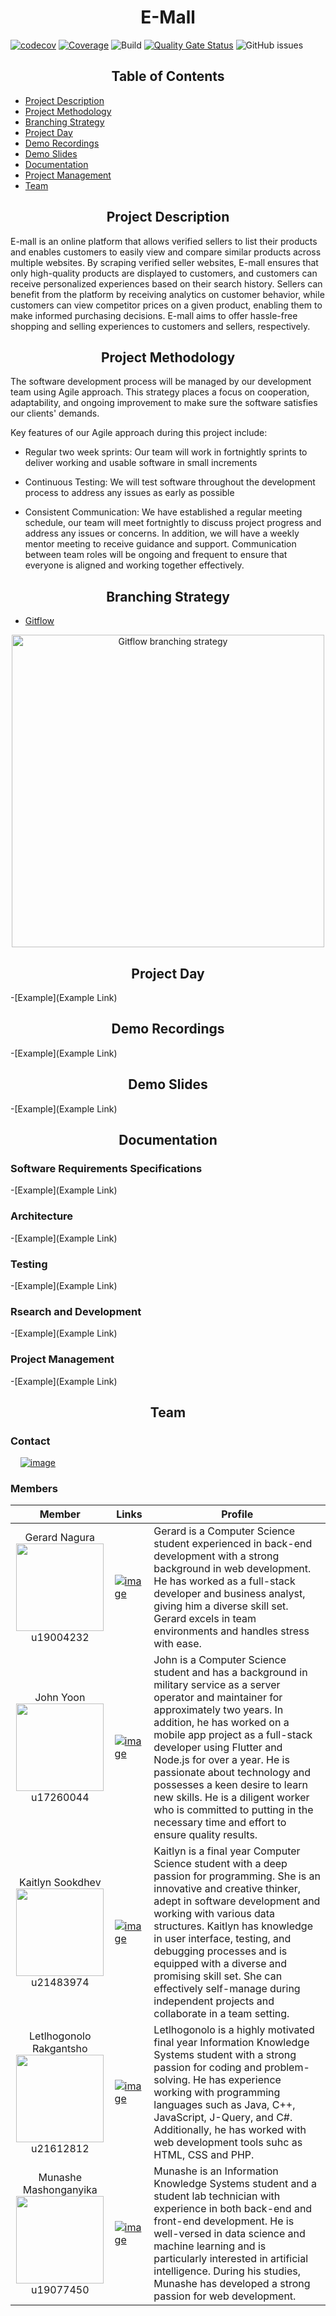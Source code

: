 <div align="center">
  <h1>E-Mall</h1>
</div>

[![codecov](https://codecov.io/gh/COS301-SE-2023/e-Mall/branch/master/graph/badge.svg?token=2BANYONTYU)](https://codecov.io/gh/COS301-SE-2023/e-Mall)
[![Coverage](https://sonarcloud.io/api/project_badges/measure?project=COS301-SE-2023_e-Mall&metric=coverage)](https://sonarcloud.io/summary/new_code?id=COS301-SE-2023_e-Mall)
![Build](https://github.com/COS301-SE-2023/e-Mall/actions/workflows/build.yml/badge.svg)
[![Quality Gate Status](https://sonarcloud.io/api/project_badges/measure?project=COS301-SE-2023_e-Mall&metric=alert_status)](https://sonarcloud.io/summary/new_code?id=COS301-SE-2023_e-Mall)
![GitHub issues](https://img.shields.io/github/issues/COS301-SE-2023/e-Mall)






<div align="center">
  <h2>Table of Contents</h2>
</div>

- [Project Description](#project-description)
- [Project Methodology](#project-methodology)
- [Branching Strategy](#branching-strategy)
- [Project Day](#project-day)
- [Demo Recordings](#demo-recordings)
- [Demo Slides](#demo-slides)
- [Documentation](#documentation)
- [Project Management](#project-management)
- [Team](#team)

<div align="center">
  <h2>Project Description</h2>
</div>

E-mall is an online platform that allows verified sellers to list their products and enables customers to easily view and compare similar products across multiple websites. By scraping verified seller websites, E-mall ensures that only high-quality products are displayed to customers, and customers can receive personalized experiences based on their search history. Sellers can benefit from the platform by receiving analytics on customer behavior, while customers can view competitor prices on a given product, enabling them to make informed purchasing decisions. E-mall aims to offer hassle-free shopping and selling experiences to customers and sellers, respectively.

<div align="center">
  <h2>Project Methodology</h2>
</div>

The software development process will be managed by our development team using Agile approach. This strategy places a focus on cooperation, adaptability, and ongoing improvement to make sure the software satisfies our clients' demands.

Key features of our Agile approach during this project include:

- Regular two week sprints: Our team will work in fortnightly sprints to deliver working and usable software in small increments

- Continuous Testing: We will test software throughout the development process to address any issues as early as possible

- Consistent Communication: We have established a regular meeting schedule, our team will meet fortnightly to discuss project progress and address any issues or concerns. In addition, we will have a weekly mentor meeting to receive guidance and support. Communication between team roles will be ongoing and frequent to ensure that everyone is aligned and working together effectively.

<div align="center">
  <h2>Branching Strategy</h2>
</div>

- [Gitflow](https://www.atlassian.com/git/tutorials/comparing-workflows/gitflow-workflow)
 <p align="center">
    <img width="500"  src="https://drive.google.com/uc?export=view&id=10uUrwkjvK35FLkFeqf8nmrLM6vFS-3ZF" alt="Gitflow branching strategy">
</p>


<div align="center">
  <h2>Project Day</h2>
</div>

-[Example](Example Link)

<div align="center">
  <h2>Demo Recordings</h2>
</div>

-[Example](Example Link)

<div align="center">
  <h2>Demo Slides</h2>
</div>

-[Example](Example Link)

<div align="center">
  <h2>Documentation</h2>
</div>

### Software Requirements Specifications 

-[Example](Example Link)

### Architecture

-[Example](Example Link)

### Testing

-[Example](Example Link)

### Rsearch and Development

-[Example](Example Link)

### Project Management

-[Example](Example Link)
###

<div align="center">
  <h2>Team</h2>
</div>

### Contact

&nbsp;&nbsp;&nbsp;&nbsp;[![image](https://img.shields.io/badge/Gmail-D14836?style=for-the-badge&logo=gmail&logoColor=white)](mailto:syntax.sharks@gmail.com?subject[GitHub])
&nbsp;&nbsp;&nbsp;&nbsp;&nbsp;

### Members

|                                                                      Member                                                                      | Links                                                                                                                                                                            | Profile                                                                                                                                                                                                                                                                                                                                                                                                                                                                 |
| :----------------------------------------------------------------------------------------------------------------------------------------------: | -------------------------------------------------------------------------------------------------------------------------------------------------------------------------------- | ----------------------------------------------------------------------------------------------------------------------------------------------------------------------------------------------------------------------------------------------------------------------------------------------------------------------------------------------------------------------------------------------------------------------------------------------------------------------- |
|     Gerard Nagura <br> <img src="https://drive.google.com/uc?export=view&id=115KAmYTvMNWBVfBuKUs_1TffhrUbxOD0" width="140"/> <br> u19004232      | [![image](https://img.shields.io/badge/GitHub-100000?style=for-the-badge&logo=github&logoColor=white "Github Profile")](https://github.com/MaverickGDN03)                        | Gerard is a Computer Science student experienced in back-end development with a strong background in web development. He has worked as a full-stack developer and business analyst, giving him a diverse skill set. Gerard excels in team environments and handles stress with ease.                                                                                                                                                                                    |
|       John Yoon <br> <img src="https://drive.google.com/uc?export=view&id=1TK_uwvL4jydNmKwzLUnOML0Rl0YUvd2o" width="140"/> <br> u17260044        | [![image](https://img.shields.io/badge/GitHub-100000?style=for-the-badge&logo=github&logoColor=white "Github Profile")](https://github.com/u17260044)                            | John is a Computer Science student and has a background in military service as a server operator and maintainer for approximately two years. In addition, he has worked on a mobile app project as a full-stack developer using Flutter and Node.js for over a year. He is passionate about technology and possesses a keen desire to learn new skills. He is a diligent worker who is committed to putting in the necessary time and effort to ensure quality results. |
|    Kaitlyn Sookdhev <br> <img src="https://drive.google.com/uc?export=view&id=1PDeEeioCIas4vEcCCko6-iE6MbUBPowr" width="140"/> <br> u21483974    | [![image](https://img.shields.io/badge/GitHub-100000?style=for-the-badge&logo=github&logoColor=white "Github Profile")](https://www.linkedin.com/in/kaitlyn-sookdhew-b999ab21b/) | Kaitlyn is a final year Computer Science student with a deep passion for programming. She is an innovative and creative thinker, adept in software development and working with various data structures. Kaitlyn has knowledge in user interface, testing, and debugging processes and is equipped with a diverse and promising skill set. She can effectively self-manage during independent projects and collaborate in a team setting.                               |
| Letlhogonolo Rakgantsho<br> <img src="https://drive.google.com/uc?export=view&id=15OUNJZJjkToJkL5I97H-JaCKCMT1xJjC" width="140"/> <br> u21612812 | [![image](https://img.shields.io/badge/GitHub-100000?style=for-the-badge&logo=github&logoColor=white "Github Profile")](https://github.com/Eaziey22?tab=repositories)            | Letlhogonolo is a highly motivated final year Information Knowledge Systems student with a strong passion for coding and problem-solving. He has experience working with programming languages such as Java, C++, JavaScript, J-Query, and C#. Additionally, he has worked with web development tools suhc as HTML, CSS and PHP.                                                                                                                                        |
| Munashe Mashonganyika <br> <img src="https://drive.google.com/uc?export=view&id=1v34OzFyB3CdvIl4HjISkxaFsduWbipR9" width="140"/> <br> u19077450  | [![image](https://img.shields.io/badge/GitHub-100000?style=for-the-badge&logo=github&logoColor=white "Github Profile")](https://github.com/munashemash)                          | Munashe is an Information Knowledge Systems student and a student lab technician with experience in both back-end and front-end development. He is well-versed in data science and machine learning and is particularly interested in artificial intelligence. During his studies, Munashe has developed a strong passion for web development.                                                                                                                          |
